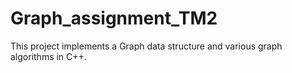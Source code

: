 # Graph_assignment_TM2
This project implements a Graph data structure and various graph algorithms in C++.
